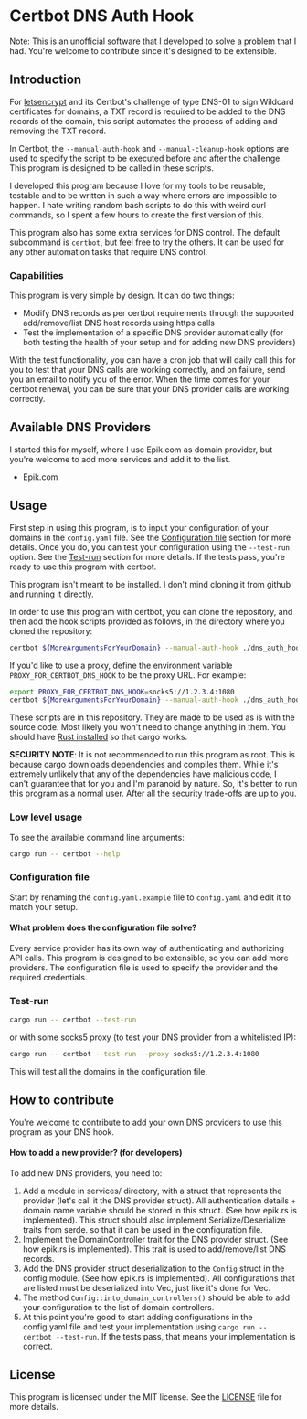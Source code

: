 # Certbot DNS Auth Hook

Note: This is an unofficial software that I developed to solve a problem that I had. You're welcome to contribute since it's designed to be extensible.

## Introduction

For [letsencrypt](https://letsencrypt.org/) and its Certbot's challenge of type DNS-01 to sign Wildcard certificates for domains, a TXT record is required to be added to the DNS records of the domain, this script automates the process of adding and removing the TXT record.

In Certbot, the `--manual-auth-hook` and `--manual-cleanup-hook` options are used to specify the script to be executed before and after the challenge. This program is designed to be called in these scripts.

I developed this program because I love for my tools to be reusable, testable and to be written in such a way where errors are impossible to happen. I hate writing random bash scripts to do this with weird curl commands, so I spent a few hours to create the first version of this.

This program also has some extra services for DNS control. The default subcommand is `certbot`, but feel free to try the others. It can be used for any other automation tasks that require DNS control.

### Capabilities

This program is very simple by design. It can do two things:

- Modify DNS records as per certbot requirements through the supported add/remove/list DNS host records using https calls
- Test the implementation of a specific DNS provider automatically (for both testing the health of your setup and for adding new DNS providers)

With the test functionality, you can have a cron job that will daily call this for you to test that your DNS calls are working correctly, and on failure, send you an email to notify you of the error. When the time comes for your certbot renewal, you can be sure that your DNS provider calls are working correctly.

## Available DNS Providers

I started this for myself, where I use Epik.com as domain provider, but you're welcome to add more services and add it to the list.

- Epik.com

## Usage

First step in using this program, is to input your configuration of your domains in the `config.yaml` file. See the [Configuration file](#configuration-file) section for more details. Once you do, you can test your configuration using the `--test-run` option. See the [Test-run](#test-run) section for more details. If the tests pass, you're ready to use this program with certbot.

This program isn't meant to be installed. I don't mind cloning it from github and running it directly.

In order to use this program with certbot, you can clone the repository, and then add the hook scripts provided as follows, in the directory where you cloned the repository:

```bash
certbot ${MoreArgumentsForYourDomain} --manual-auth-hook ./dns_auth_hook.sh --manual-cleanup-hook dns_cleanup_hook.sh
```

If you'd like to use a proxy, define the environment variable `PROXY_FOR_CERTBOT_DNS_HOOK` to be the proxy URL. For example:

```bash
export PROXY_FOR_CERTBOT_DNS_HOOK=socks5://1.2.3.4:1080
certbot ${MoreArgumentsForYourDomain} --manual-auth-hook ./dns_auth_hook.sh --manual-cleanup-hook dns_cleanup_hook.sh
```

These scripts are in this repository. They are made to be used as is with the source code. Most likely you won't need to change anything in them. You should have [Rust installed](https://www.rust-lang.org/tools/install) so that cargo works.

**SECURITY NOTE**: It is not recommended to run this program as root. This is because cargo downloads dependencies and compiles them. While it's extremely unlikely that any of the dependencies have malicious code, I can't guarantee that for you and I'm paranoid by nature. So, it's better to run this program as a normal user. After all the security trade-offs are up to you.

### Low level usage

To see the available command line arguments:

```bash
cargo run -- certbot --help
```

### Configuration file

Start by renaming the `config.yaml.example` file to `config.yaml` and edit it to match your setup.

#### What problem does the configuration file solve?

Every service provider has its own way of authenticating and authorizing API calls. This program is designed to be extensible, so you can add more providers. The configuration file is used to specify the provider and the required credentials.

### Test-run

```bash
cargo run -- certbot --test-run
```

or with some socks5 proxy (to test your DNS provider from a whitelisted IP):

```bash
cargo run -- certbot --test-run --proxy socks5://1.2.3.4:1080
```

This will test all the domains in the configuration file.

## How to contribute

You're welcome to contribute to add your own DNS providers to use this program as your DNS hook.

#### How to add a new provider? (for developers)

To add new DNS providers, you need to:

1. Add a module in services/ directory, with a struct that represents the provider (let's call it the DNS provider struct). All authentication details + domain name variable should be stored in this struct. (See how epik.rs is implemented). This struct should also implement Serialize/Deserialize traits from serde. so that it can be used in the configuration file.
2. Implement the DomainController trait for the DNS provider struct. (See how epik.rs is implemented). This trait is used to add/remove/list DNS records.
3. Add the DNS provider struct deserialization to the `Config` struct in the config module. (See how epik.rs is implemented). All configurations that are listed must be deserialized into Vec<DNSProvider>, just like it's done for Vec<Epik>.
4. The method `Config::into_domain_controllers()` should be able to add your configuration to the list of domain controllers.
5. At this point you're good to start adding configurations in the config.yaml file and test your implementation using `cargo run -- certbot --test-run`. If the tests pass, that means your implementation is correct.

## License

This program is licensed under the MIT license. See the [LICENSE](LICENSE) file for more details.
